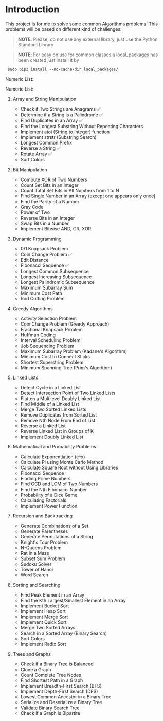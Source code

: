 # Introduction
This project is for me to solve some common Algorithms problems: This problems will be based on different kind of challenges:

>**__NOTE__**: Please, do not use any external library, just use the Python Standard Library

>**__NOTE__**: For easy on use for common classes a local_packages has been created just install it by

     sudo pip3 install --no-cache-dir local_packages/

Numeric List:

Numeric List:

1. Array and String Manipulation
   - Check if Two Strings are Anagrams ✅
   - Determine if a String is a Palindrome ✅
   - Find Duplicates in an Array ✅
   - Find the Longest Substring Without Repeating Characters
   - Implement atoi (String to Integer) function
   - Implement strstr (Substring Search)
   - Longest Common Prefix
   - Reverse a String ✅
   - Rotate Array ✅
   - Sort Colors

2. Bit Manipulation
   - Compute XOR of Two Numbers
   - Count Set Bits in an Integer
   - Count Total Set Bits in All Numbers from 1 to N
   - Find Single Number in an Array (except one appears only once)
   - Find the Parity of a Number
   - Gray Code
   - Power of Two
   - Reverse Bits in an Integer
   - Swap Bits in a Number
   - Implement Bitwise AND, OR, XOR

3. Dynamic Programming
   - 0/1 Knapsack Problem
   - Coin Change Problem ✅
   - Edit Distance
   - Fibonacci Sequence ✅
   - Longest Common Subsequence
   - Longest Increasing Subsequence
   - Longest Palindromic Subsequence
   - Maximum Subarray Sum
   - Minimum Cost Path
   - Rod Cutting Problem

4. Greedy Algorithms
   - Activity Selection Problem
   - Coin Change Problem (Greedy Approach)
   - Fractional Knapsack Problem
   - Huffman Coding
   - Interval Scheduling Problem
   - Job Sequencing Problem
   - Maximum Subarray Problem (Kadane's Algorithm)
   - Minimum Cost to Connect Sticks
   - Shortest Superstring Problem
   - Minimum Spanning Tree (Prim's Algorithm)

5. Linked Lists
   - Detect Cycle in a Linked List
   - Detect Intersection Point of Two Linked Lists
   - Flatten a Multilevel Doubly Linked List
   - Find Middle of a Linked List
   - Merge Two Sorted Linked Lists
   - Remove Duplicates from Sorted List
   - Remove Nth Node From End of List
   - Reverse a Linked List
   - Reverse Linked List in Groups of K
   - Implement Doubly Linked List

6. Mathematical and Probability Problems
   - Calculate Exponentiation (e^x)
   - Calculate Pi using Monte Carlo Method
   - Calculate Square Root without Using Libraries
   - Fibonacci Sequence
   - Finding Prime Numbers
   - Find GCD and LCM of Two Numbers
   - Find the Nth Fibonacci Number
   - Probability of a Dice Game
   - Calculating Factorials
   - Implement Power Function

7. Recursion and Backtracking
   - Generate Combinations of a Set
   - Generate Parentheses
   - Generate Permutations of a String
   - Knight's Tour Problem
   - N-Queens Problem
   - Rat in a Maze
   - Subset Sum Problem
   - Sudoku Solver
   - Tower of Hanoi
   - Word Search

8. Sorting and Searching
   - Find Peak Element in an Array
   - Find the Kth Largest/Smallest Element in an Array
   - Implement Bucket Sort
   - Implement Heap Sort
   - Implement Merge Sort
   - Implement Quick Sort
   - Merge Two Sorted Arrays
   - Search in a Sorted Array (Binary Search)
   - Sort Colors
   - Implement Radix Sort

9. Trees and Graphs
   - Check if a Binary Tree is Balanced
   - Clone a Graph
   - Count Complete Tree Nodes
   - Find Shortest Path in a Graph
   - Implement Breadth-First Search (BFS)
   - Implement Depth-First Search (DFS)
   - Lowest Common Ancestor in a Binary Tree
   - Serialize and Deserialize a Binary Tree
   - Validate Binary Search Tree
   - Check if a Graph is Bipartite